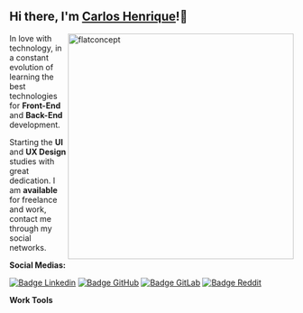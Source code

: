## Hi there, I'm [Carlos Henrique]()!:punch:

<img src="https://i.ibb.co/zPZrdcM/flatdesignconcept.png" min-width="400px" max-width="400px" width="400px" align="right" alt="flatconcept">
<p align="left">
In love with
technology, in a constant evolution of learning the best technologies for <strong>Front-End</strong>
 and <strong>Back-End</strong> development.
</p>
<p align="left">
Starting the <strong>UI</strong> and <strong>UX Design</strong> studies with great dedication. I am <strong>available</strong> for freelance and work, contact me through my social networks.
</p>
<strong>Social Medias:</strong>
<p></p>
<p align="left"><a href="https://www.linkedin.com/in/carlos-henrique-silva-dev/" target="_blank"><img src=https://img.shields.io/badge/LinkedIn-0077B5?style=for-the-badge&logo=linkedin&logoColor=white alt="Badge Linkedin"></a>
<a href="https://github.com/devCarlosHenSil"><img src=https://img.shields.io/badge/GitHub-100000?style=for-the-badge&logo=github&logoColor=white alt="Badge GitHub"></a>
<a href="#"><img src=https://img.shields.io/badge/GitLab-330F63?style=for-the-badge&logo=gitlab&logoColor=white alt="Badge GitLab"></a>
<a href="https://www.reddit.com/user/LendaryStarkS"><img src=https://img.shields.io/badge/Reddit-FF4500?style=for-the-badge&logo=reddit&logoColor=white alt="Badge Reddit"></a>  
</p>

**Work Tools**

<!--
**devCarlosHenSil/devCarlosHenSil** is a ✨ _special_ ✨ repository because its `README.md` (this file) appears on your GitHub profile.

Here are some ideas to get you started:

- 🔭 I’m currently working on ...
- 🌱 I’m currently learning ...
- 👯 I’m looking to collaborate on ...
- 🤔 I’m looking for help with ...
- 💬 Ask me about ...
- 📫 How to reach me: ...
- 😄 Pronouns: ...
- ⚡ Fun fact: ...
-->
